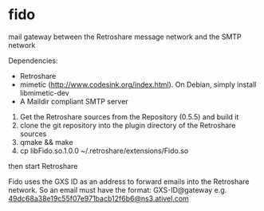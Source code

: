 fido
====

mail gateway between the Retroshare message network and the SMTP network

Dependencies:
* Retroshare
* mimetic (http://www.codesink.org/index.html). On Debian, simply install libmimetic-dev
* A Maildir compliant SMTP server


1. Get the Retroshare sources from the Repository (0.5.5) and build it
2. clone the git repository into the plugin directory of the Retroshare sources
3. qmake && make
4. cp libFido.so.1.0.0 ~/.retroshare/extensions/Fido.so

then start Retroshare

Fido uses the GXS ID as an address to forward emails into the Retroshare network. So an email must have the format:
GXS-ID@gateway
e.g.
49dc68a38e19c55f07e971bacb12f6b6@ns3.ativel.com
